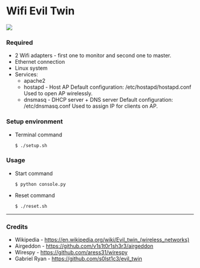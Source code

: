 # **Wifi Evil Twin**

![](https://designcontest-com-au-designcontest.netdna-ssl.com/data/contests/302364/entries/2daaf5f30aefca34.png)

### Required

- 2 Wifi adapters - first one to monitor and second one to master.
- Ethernet connection
- Linux system 
- Services:
	- apache2  
	- hostapd - Host AP Default configuration: /etc/hostapd/hostapd.conf Used to open AP wirelessly.
	- dnsmasq - DHCP server + DNS server Default configuration: /etc/dnsmasq.conf Used to assign IP for clients on AP.

### Setup environment

- Terminal command

    `$ ./setup.sh`

### Usage

- Start command

    `$ python console.py`

- Reset command

    `$ ./reset.sh`

----

### Credits
- Wikipedia - https://en.wikipedia.org/wiki/Evil_twin_(wireless_networks)
- Airgeddon - https://github.com/v1s1t0r1sh3r3/airgeddon
- Wirespy - https://github.com/aress31/wirespy
- Gabriel Ryan - https://github.com/s0lst1c3/evil_twin
